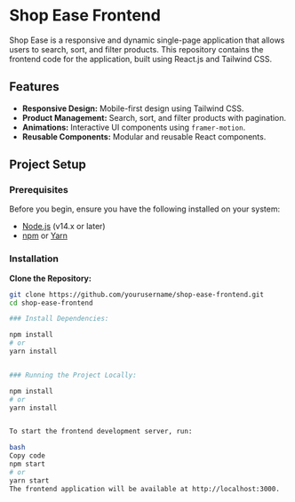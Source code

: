 # Shop Ease Frontend

Shop Ease is a responsive and dynamic single-page application that allows users to search, sort, and filter products. This repository contains the frontend code for the application, built using React.js and Tailwind CSS.

## Features

- **Responsive Design:** Mobile-first design using Tailwind CSS.
- **Product Management:** Search, sort, and filter products with pagination.
- **Animations:** Interactive UI components using `framer-motion`.
- **Reusable Components:** Modular and reusable React components.

## Project Setup

### Prerequisites

Before you begin, ensure you have the following installed on your system:

- [Node.js](https://nodejs.org/) (v14.x or later)
- [npm](https://www.npmjs.com/) or [Yarn](https://yarnpkg.com/)

### Installation

**Clone the Repository:**

```bash
git clone https://github.com/yourusername/shop-ease-frontend.git
cd shop-ease-frontend

### Install Dependencies:

npm install
# or
yarn install


### Running the Project Locally:

npm install
# or
yarn install


To start the frontend development server, run:

bash
Copy code
npm start
# or
yarn start
The frontend application will be available at http://localhost:3000.
```
